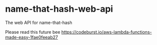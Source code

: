 # name-that-hash-web-api
The web API for name-that-hash

Please read this future bee
https://codeburst.io/aws-lambda-functions-made-easy-1fae0feeab27
